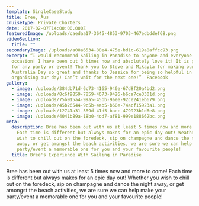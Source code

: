 ```yaml
---
template: SingleCaseStudy
title: Bree, Aus
cruiseType: Private Charters
date: 2017-02-07T14:00:00.000Z
featuredImage: /uploads/caedaa17-3645-4853-9703-467edbddef68.png
videoSection:
  title: ""
secondaryImage: /uploads/a08a6534-80e4-475e-bd1c-619a8affcc93.png
excerpt: “I would recommend Sailing in Paradise to anyone and everyone for any
  occasion! I have been out 3 times now and absolutely love it! It is perfect
  for any party or event! Thank you to Steve and Mikayla for making our
  Australia Day so great and thanks to Jessica for being so helpful in
  organising our day! Can’t wait for the next one!”  Facebook
gallery:
  - image: /uploads/384db71d-6c73-4165-946e-67d8f20a4bd2.png
  - image: /uploads/8c6f9859-7859-4673-9426-b6ca7ce3301d.png
  - image: /uploads/75b915a4-99a5-45bb-9aee-92ce241eb679.png
  - image: /uploads/45b26544-9c5b-4ab5-b60e-74acf15923a1.png
  - image: /uploads/12741a31-589d-41d5-baec-479923b1d6e8.png
  - image: /uploads/4041b89a-18b0-4cd7-af81-999e188662bc.png
meta:
  description: Bree has been out with us at least 5 times now and more to come!
    Each time is different but always makes for an epic day out! Weather you
    wish to chill out on the foredeck, sip on champagne and dance the night
    away, or get amongst the beach activities, we are sure we can help make your
    party/event a memorable one for you and your favourite people!
  title: Bree's Experience With Sailing in Paradise
---
```

Bree has been out with us at least 5 times now and more to come! Each time is different but always makes for an epic day out! Whether you wish to chill out on the foredeck, sip on champagne and dance the night away, or get amongst the beach activities, we are sure we can help make your party/event a memorable one for you and your favourite people!